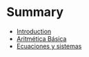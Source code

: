 # Summary

* [Introduction](README.md)
* [Aritmética Básica](SageMatematicas01)
* [Ecuaciones y sistemas](SageMatematicas02)

